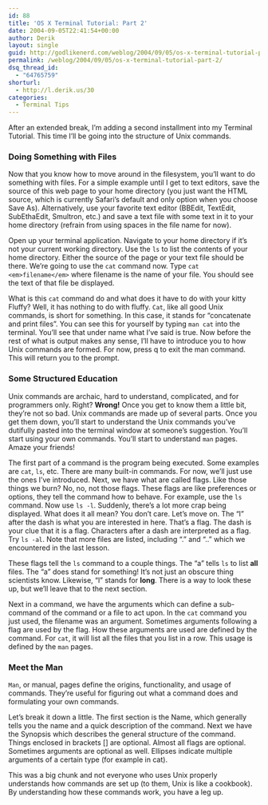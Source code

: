 ```yaml
---
id: 88
title: 'OS X Terminal Tutorial: Part 2'
date: 2004-09-05T22:41:54+00:00
author: Derik
layout: single
guid: http://godlikenerd.com/weblog/2004/09/05/os-x-terminal-tutorial-part-2/
permalink: /weblog/2004/09/05/os-x-terminal-tutorial-part-2/
dsq_thread_id:
  - "64765759"
shorturl:
  - http://l.derik.us/30
categories:
  - Terminal Tips
---
```

After an extended break, I&#8217;m adding a second installment into my Terminal Tutorial. This time I&#8217;ll be going into the structure of Unix commands.

<!--more-->

### Doing Something with Files

Now that you know how to move around in the filesystem, you&#8217;ll want to do something with files. For a simple example until I get to text editors, save the source of this web page to your home directory (you just want the HTML source, which is currently Safari&#8217;s default and only option when you choose Save As). Alternatively, use your favorite text editor (BBEdit, TextEdit, SubEthaEdit, Smultron, etc.) and save a text file with some text in it to your home directory (refrain from using spaces in the file name for now).

Open up your terminal application. Navigate to your home directory if it&#8217;s not your current working directory. Use the `ls` to list the contents of your home directory. Either the source of the page or your text file should be there. We&#8217;re going to use the `cat` command now. Type `cat <em>filename</em>` where filename is the name of your file. You should see the text of that file be displayed.

What is this `cat` command do and what does it have to do with your kitty Fluffy? Well, it has nothing to do with fluffy. `Cat`, like all good Unix commands, is short for something. In this case, it stands for &#8220;concatenate and print files&#8221;. You can see this for yourself by typing `man cat` into the terminal. You&#8217;ll see that under name what I&#8217;ve said is true. Now before the rest of what is output makes any sense, I&#8217;ll have to introduce you to how Unix commands are formed. For now, press q to exit the man command. This will return you to the prompt.

### Some Structured Education

Unix commands are archaic, hard to understand, complicated, and for programmers only. Right? **Wrong!** Once you get to know them a little bit, they&#8217;re not so bad. Unix commands are made up of several parts. Once you get them down, you&#8217;ll start to understand the Unix commands you&#8217;ve dutifully pasted into the terminal window at someone&#8217;s suggestion. You&#8217;ll start using your own commands. You&#8217;ll start to understand `man` pages. Amaze your friends!

The first part of a command is the program being executed. Some examples are `cat`, `ls`, etc. There are many built-in commands. For now, we&#8217;ll just use the ones I&#8217;ve introduced. Next, we have what are called flags. Like those things we burn? No, no, not those flags. These flags are like preferences or options, they tell the command how to behave. For example, use the `ls` command. Now use `ls -l`. Suddenly, there&#8217;s a lot more crap being displayed. What does it all mean? You don&#8217;t care. Let&#8217;s move on. The &#8220;l&#8221; after the dash is what you are interested in here. That&#8217;s a flag. The dash is your clue that it is a flag. Characters after a dash are interpreted as a flag. Try `ls -al`. Note that more files are listed, including &#8220;.&#8221; and &#8220;..&#8221; which we encountered in the last lesson.

These flags tell the `ls` command to a couple things. The &#8220;a&#8221; tells `ls` to list **all** files. The &#8220;a&#8221; does stand for something! It&#8217;s not just an obscure thing scientists know. Likewise, &#8220;l&#8221; stands for **long**. There is a way to look these up, but we&#8217;ll leave that to the next section.

Next in a command, we have the arguments which can define a sub-command of the command or a file to act upon. In the `cat` command you just used, the filename was an argument. Sometimes arguments following a flag are used by the flag. How these arguments are used are defined by the command. For `cat`, it will list all the files that you list in a row. This usage is defined by the `man` pages.

### Meet the Man

`Man`, or manual, pages define the origins, functionality, and usage of commands. They&#8217;re useful for figuring out what a command does and formulating your own commands.

Let&#8217;s break it down a little. The first section is the Name, which generally tells you the name and a quick description of the command. Next we have the Synopsis which describes the general structure of the command. Things enclosed in brackets [] are optional. Almost all flags are optional. Sometimes arguments are optional as well. Ellipses indicate multiple arguments of a certain type (for example in cat).

This was a big chunk and not everyone who uses Unix properly understands how commands are set up (to them, Unix is like a cookbook). By understanding how these commands work, you have a leg up.